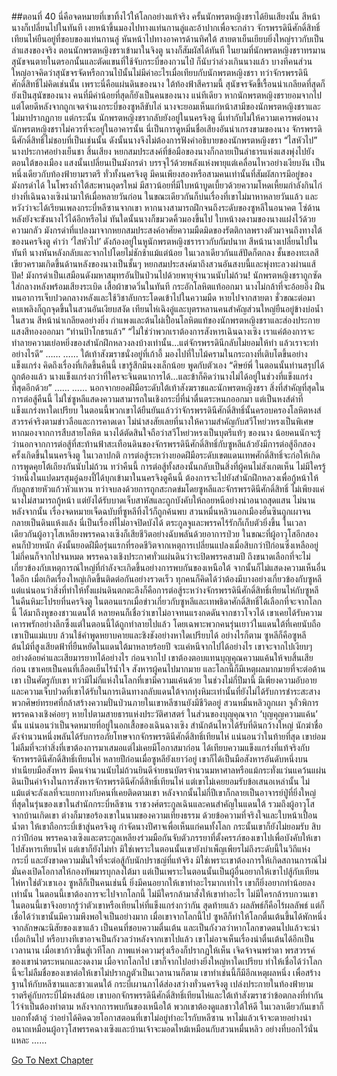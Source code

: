 ##ตอนที่ 40 นี่คือจดหมายที่เขาทิ้งไว้ให้โลกอย่างแท้จริง
ครั้นนักพรตหญิงชราได้ยินเสียงนั้น สีหน้านางก็เปลี่ยนไปในทันที เงยหน้าขึ้นมองไปทางแท่นกานลู่และอ้าปากเพื่อจะกล่าว
จักรพรรดินีศักดิ์สิทธิ์เทียนไห่ยืนอยู่ที่ขอบของแท่นกานลู่ หันหน้าไปทางอาคารด้านทิศใต้ สายตาเย็นเยียบยิ่งใหญ่ราวกับเป็นลำแสงของจริง
ตอนนักพรตหญิงชราเข้ามาในจิงตู นางก็สัมผัสได้ทันที
ในยามที่นักพรตหญิงชราทรมานสุนัขจนตายในตรอกนั้นและตัดแขนที่ใช้จับกระบี่ของกวนไป๋ ก็นับว่าล่วงเกินนางแล้ว
บางทีคนส่วนใหญ่อาจคิดว่าสุนัขจรจัดหรือกวนไป๋นั้นไม่มีค่าอะไรเมื่อเทียบกับนักพรตหญิงชรา
ทว่าจักรพรรดินีศักดิ์สิทธิ์ไม่คิดเช่นนั้น เพราะนี่คือแผ่นดินของนาง
ใต้ท้องฟ้าสีครามนี้ สุนัขจรจัดขี้เรื้อนน่าเกลียดที่สุดก็ยังเป็นสุนัขของนาง คนที่มีค่าน้อยที่สุดก็ยังเป็นคนของนาง
แน่ทีเดียว หากนักพรตหญิงชรายอมจากไปแต่โดยดีหลังจากถูกเจตจำนงกระบี่ของซูหลีขับไล่ นางจะยอมเห็นแก่หน้าสามีของนักพรตหญิงชราและไม่มาปรากฏกาย
แต่กระนั้น นักพรตหญิงชรากลับยังอยู่ในนครจิงตู
นี่เท่ากับไม่ให้ความเคารพต่อนาง
นักพรตหญิงชราไม่ควรที่จะอยู่ในอาคารนั้น
นี่เป็นการดูหมิ่นชื่อเสียงอันน่าเกรงขามของนาง
จักรพรรดินีศักดิ์สิทธิ์ไม่ชอบที่เป็นเช่นนั้น ดังนั้นนางจึงไม่ต้องการฟังคำอธิบายของนักพรตหญิงชรา
“ไสหัวไป” นางประกาศอย่างเย็นชา
สิ้นเสียง หยกสมประสงค์ที่ข้อมือของนางก็กลายเป็นลำธารแห่งแสงพุ่งไปยังตอนใต้ของเมือง
แสงนั้นเปลี่ยนเป็นมังกรดำ บรรจุไว้ด้วยพลังแห่งพายุแต่เคลื่อนไหวอย่างเงียบงัน เป็นหนึ่งเดียวกับท้องฟ้ายามราตรี
ทั่วทั้งนครจิงตู มีคนเพียงสองหรือสามคนเท่านั้นที่สัมผัสการมีอยู่ของมังกรดำได้
ในโพรงถ้ำใต้สะพานอุดรใหม่ มีสาวน้อยที่มีใบหน้าบูดเบี้ยวด้วยความโหดเหี้ยมกำลังกินไก่ย่างที่เฉินฉางเซิงนำมาให้เมื่อหลายวันก่อน ในขณะเดียวกันก็บ่นเรื่องที่เขาไม่มาหาหลายวันแล้ว และหวังว่าจะได้เรียนเพลงกระบี่หลีซานจากเขา หากนางสามารถฝึกจนถึงระดับของซูหลีในอนาคต โซ่ด้านหลังยังจะขังนางไว้ได้อีกหรือไม่
ทันใดนั้นนางก็ขมวดคิ้วมองขึ้นไป ใบหน้างดงามของนางแฝงไว้ด้วยความกลัว
มังกรดำที่แปลงมาจากหยกสมประสงค์อาศัยความมืดมิดของรัตติกาลพรางตัวมาจนถึงทางใต้ของนครจิงตู
คำว่า ‘ไสหัวไป’ ดังก้องอยู่ในหูนักพรตหญิงชราราวกับกัมปนาท
สีหน้านางเปลี่ยนไปในทันที นางหันหลังกลับและจากไปโดยไม่ชักช้าแม้แต่น้อย ในเวลาเดียวกันแส้ปัดก็ตกลง ชั้นของทะเลสีเขียวครามเกิดขึ้นด้านหลังของนางเป็นชั้นๆ
หยกสมประสงค์มาถึงสวนอันสงบนี้และพุ่งทะลวงผ่านแส้ปัด!
มังกรดำเป็นเสมือนดังมหาสมุทรอันปั่นป่วนไปด้วยพายุจำนวนนับไม่ถ้วน!
นักพรตหญิงชราถูกซัดใส่กลางหลังพร้อมเสียงระเบิด เสื้อผ้าขาดวิ่นในทันที กระอักโลหิตแท้ออกมา
นางไม่กล้าที่จะอ้อยอิ่ง ฝืนทนอาการเจ็บปวดกลางหลังและใช้วิชาลับกระโดดเข้าไปในความมืด หายไปจากสายตา
ชั่วขณะต่อมา คบเพลิงก็ถูกจุดขึ้นในสวนอันเงียบสงัด
เทียนไห่เฉิงอู่และบุตรหลานคนสำคัญส่วนใหญ่ยืนอยู่ข้างบ่อน้ำในสวน สีหน้าน่าเกลียดอย่างยิ่ง
กำแพงและต้นไผ่เปื้อนโลหิตแท้ของนักพรตหญิงชราและส่องประกายแสงสีทองออกมา
“ท่านป้าโกธรแล้ว”
“ไม่ใช่ว่าพวกเราต้องการสังหารเฉินฉางเซิง เราแค่ต้องการจะทำลายความเย่อหยิ่งของสำนักฝึกหลวงลงบ้างเท่านั้น...แต่จักรพรรดินีกลับไม่ยอมให้ทำ แล้วเราจะทำอย่างไรดี”
……
……
ใต้เท้าสังฆราชนั่งอยู่ที่เก้าอี้ มองไปที่ใบไม้ครามในกระถางที่เติบโตขึ้นอย่างแข็งแกร่ง คิดถึงเรื่องที่เกิดขึ้นคืนนี้ เขารู้สึกมึนงงเล็กน้อย พูดกับตัวเอง “ศิษย์พี่ ในตอนนั้นท่านสรุปได้ถูกต้องแล้ว นางแข็งแกร่งกว่าที่ใครจะจินตนาการได้...และข้าก็คิดว่านางไม่ได้อยู่ในช่วงที่แข็งแกร่งที่สุดอีกด้วย”
……
……
นอกจากยอดฝีมือระดับใต้เท้าสังฆราชและนักพรตหญิงชรา สิ่งที่สำคัญที่สุดในการต่อสู้คืนนี้ ไม่ใช่ซูหลีแสดงความสามารถในเชิงกระบี่ที่น่าตื่นตระหนกออกมา แต่เป็นหงส์ดำที่แข็งแกร่งหาใดเปรียบ ในตอนนี้พวกเขาได้ยืนยันแล้วว่าจักรพรรดินีศักดิ์สิทธิ์นั้นครอบครองโลหิตหงส์สวรรค์จริงตามข่าวลือและการคาดเดา ไม่น่าสงสัยเลยที่นางให้ความสำคัญกับสวีโหย่วหรงเป็นพิเศษ หากมองจากการสืบสายโลหิต นางได้ตัดสินใจถือว่าสวีโหย่วหรงเป็นบุตรีแท้ๆ ของนาง
น้อยคนนักจะรู้ว่านอกจากการต่อสู้ที่สะท้านฟ้าสะเทือนดินของจักรพรรดินีศักดิ์สิทธิ์กับซูหลีแล้วยังมีการต่อสู้อีกสองครั้งเกิดขึ้นในนครจิงตู ในเวลาปกติ การต่อสู้ระหว่างยอดฝีมือระดับเขตแดนเทพศักดิ์สิทธิ์จะก่อให้เกิดการพูดคุยโต้เถียงกันนับไม่ถ้วน ทว่าคืนนี้ การต่อสู้ทั้งสองนั้นกลับเป็นสิ่งที่ผู้คนไม่สังเกตเห็น
ไม่มีใครรู้ว่าหนึ่งในแปดมรสุมอู๋ฉยงปี้ได้บุกเข้ามาในนครจิงตูคืนนี้ ต้องการจะไปยังสำนักฝึกหลวงเพื่อกู้หน้าให้กับลูกชายหัวแก้วหัวแหวน ทว่าจบลงด้วยการถูกสะกดข่มโดยซูหลีและจักรพรรดินีศักดิ์สิทธิ์ ไม่เพียงแค่นางไม่สามารถกู้หน้า แต่ยังได้รับบาดเจ็บสาหัสและถูกบังคับให้ถอยหนีอย่างน่าอนาถสุดแสน
ไม่นานหลังจากนั้น เรื่องจดหมายเจ็ดฉบับที่ซูหลีทิ้งไว้ก็ถูกค้นพบ
สวนหมื่นหลิวนอกเมืองฮั่นซินถูกเผาจนกลายเป็นดินแห้งแล้ง นี่เป็นเรื่องที่ไม่อาจปิดบังได้ ตระกูลจูและพรรคไร้รักก็เก็บตัวยิ่งขึ้น ในเวลาเดียวกันผู้อาวุโสเหลียงพรรคฉางเซิงก็เสียชีวิตอย่างฉับพลันด้วยอาการป่วย ในขณะที่ผู้อาวุโสอีกสองคนก็ป่วยหนัก ดังนั้นยอดฝีมือรุ่นแรกที่รอดชีวิตจากเหตุการเปลี่ยนแปลงเมื่อสิบกว่าปีก่อนซึ่งเหลืออยู่ไม่กี่คนก็จากไปจนหมด พรรคฉางเชิงประกาศทั่วแผ่นดินว่าจะปิดพรรคสามปี ถึงขนาดเลือกที่จะไม่เกี่ยวข้องกับเหตุการณ์ใหญ่ที่กำลังจะเกิดขึ้นอย่างการพบกันของเหนือใต้ จากนั้นก็ไม่แสดงความเห็นอื่นใดอีก
เมื่อเกิดเรื่องใหญ่เกิดขึ้นติดต่อกันอย่างรวดเร็ว ทุกคนก็คิดได้ว่าต้องมีบางอย่างเกี่ยวข้องกับซูหลี
แต่แน่นอนว่าสิ่งที่ทำให้ทั้งแผ่นดินตกตะลึงก็คือการต่อสู้ระหว่างจักรพรรดินีศักดิ์สิทธิ์เทียนไห่กับซูหลีในคืนหิมะโปรยที่นครจิงตู
ในตอนแรกเมื่อข่าวเกี่ยวกับซูหลีและเทพธิดาศักดิ์สิทธิ์ได้เลือกที่จะจากโลกนี้ ได้มาถึงหูของชาวแดนใต้ หลายคนก็เชื่อว่าเขาไม่อาจทนแรงกดดันจากชาวโจวได้ เขาเคยได้รับความเคารพรักอย่างลึกซึ้งแต่ในตอนนี้ได้ถูกทำลายไปแล้ว โดยเฉพาะพวกคนรุ่นเยาว์ในแดนใต้ที่เคยนับถือเขาเป็นแม่แบบ ล้วนใช้คำพูดหยาบคายและชิงชังอย่างหาใดเปรียบได้
อย่างไรก็ตาม ซูหลีก็คือซูหลี ต้นไม้ที่สูงเสียดฟ้าที่ยืนหยัดในแดนใต้มาหลายร้อยปี จะแค่หนีจากไปได้อย่างไร เขาจะจากไปเงียบๆ อย่างด้อยค่าและเสียมารยาทได้อย่างไร ก่อนจากไป เขาต้องตอบแทนบุญคุณความแค้นให้จบสิ้นเสียก่อน
เขาเคยเป็นคนที่เลือดเย็นไร้น้ำใจ สังหารผู้คนไปมากมาย และโลกนี้ก็มีเหตุผลมากมายที่จะต่อต้านเขา เป็นศัตรูกับเขา ทว่ามีไม่กี่แห่งในโลกที่เขามีความแค้นด้วย ในช่วงไม่กี่ปีมานี้ มีเพียงความอับอายและความเจ็บปวดที่เขาได้รับในการเดินทางกลับแดนใต้จากทุ่งหิมะเท่านั้นที่ยังไม่ได้รับการชำระสะสาง พวกศิษย์ทรยศที่กล้าสร้างความปั่นป่วนภายในเขาหลีซานยังมีชีวิตอยู่ สวนหมื่นหลิวถูกเผา จูลั่วพิการ พรรคฉางเชิงค่อยๆ หายไปตามสายธารแห่งประวัติศาสตร์ ในส่วนของบุญคุณจาก ‘บุญคุญความแค้น’ นั้น แน่นอนว่าเป็นจดหมายที่อยู่ในอกเสื้อของเฉินฉางเซิง สำนักต้นไหวได้รับที่ดินกว้างใหญ่ นักฆ่าชื่อดังจำนวนหนึ่งพลันได้รับการอภัยโทษจากจักรพรรดินีศักดิ์สิทธิ์เทียนไห่
แน่นอนว่าในท้ายที่สุด เขาย่อมไม่ลืมที่จะทำสิ่งที่เขาต้องการมาเสมอแต่ไม่เคยมีโอกาสมาก่อน
ได้เทียบความแข็งแกร่งที่แท้จริงกับจักรพรรดินีศักดิ์สิทธิ์เทียนไห่
หลายปีก่อนเมื่อซูหลียังเยาว์อยู่ เขาก็ได้เป็นมือสังหารอันดับหนึ่งบนทำเนียบมือสังหาร มีคนจำนวนนับไม่ถ้วนยินดีจ่ายธนบัตรจำนวนมหาศาลหรือแม้กระทั่งแว่นแคว้นแผ่นดินเป็นค่าจ้างในการสังหารจักรพรรดินีศักดิ์สิทธิ์เทียนไห่ แต่เขาไม่เคยยอมรับข้อเสนอเหล่านั้น ไม่แม้แต่จะลังเลที่จะแยกทางกับคนที่เคยติดตามเขา
หลังจากนั้นไม่กี่ปีเขาก็กลายเป็นอาจารย์ปู่ที่ยิ่งใหญ่ที่สุดในรุ่นของเขาในสำนักกระบี่หลีซาน ราชวงศ์ตระกูลเฉินและคนสำคัญในแดนใต้ รวมถึงผู้อาวุโสจากบ้านเกิดเขา ต่างก็มาขอร้องเขาในนามของความเที่ยงธรรม ด้วยข้อความที่จริงใจและใบหน้าเปื้อนน้ำตา ให้เขาถือกระบี่เข้าสู่นครจิงตู กำจัดนางปีศาจเพื่อเห็นแก่คนทั้งโลก กระนั้นเขาก็ยังไม่ยอมรับ
สิบกว่าปีก่อน พรรคฉางเซิงและตระกูลเหลียงร่วมมือกันจับตัวภรรยาที่ตั้งครรภ์ของเขาไปเพื่อบังคับให้เขาไปสังหารเทียนไห่ แต่เขาก็ยังไม่ทำ
มิใช่เพราะในตอนนั้นเขายังบำเพ็ญเพียรไม่ถึงระดับนี้ในวิถีแห่งกระบี่ และยังขาดความมั่นใจที่จะต่อสู้กับนักปราชญ์ที่แท้จริง มิใช่เพราะเขาต้องการให้เกิดสถานการณ์ไม่มั่นคงเปิดโอกาสให้กองทัพมารบุกลงใต้มา แต่เป็นเพราะในตอนนั้นเป็นผู้อื่นอยากให้เขาไปสู้กับเทียนไห่หาใช่ตัวเขาเอง
ซูหลีก็เป็นคนเช่นนี้ ยิ่งมีคนอยากให้เขาทำอะไรมากเท่าไร เขาก็ยิ่งอยากทำน้อยลงเท่านั้น ในตอนนี้เขาต้องการจะไปจากโลกนี้ ไม่มีใครกล้ามาสั่งให้เขาทำอะไร ไม่มีใครกล้ารบกวนเขา ในตอนนี้เขาจึงอยากรู้ว่าตัวเขาหรือเทียนไห่ที่แข็งแกร่งกว่ากัน
สุดท้ายแล้ว ผลลัพธ์ก็คือไร้ผลลัพธ์ แต่ก็เชื่อได้ว่าเขานั้นมีความพึงพอใจเป็นอย่างมาก
เมื่อเขาจากโลกนี้ไป ซูหลีก็ทำให้โลกตื่นเต้นขึ้นได้พักหนึ่ง จากลักษณะนิสัยของเขาแล้ว เป็นคนที่ชอบความตื่นเต้น และเป็นกังวลว่าหากโลกขาดตนไปแล้วจะน่าเบื่อเกินไป หรือบางทีเขาอาจเป็นกังวลว่าหลังจากเขาไปแล้ว เขาไม่อาจเห็นเรื่องน่าตื่นเต้นได้อีกเป็นเวลานาน
เมื่อเขาก้าวขึ้นสู่เวทีโลก ภาพแห่งความรุ่งเรืองก็ปรากฏให้เห็น เจิดจ้าจนพร่าตา พรสวรรค์ของเขาน่าตระหนกและงดงาม เมื่อจากโลกไป เขาก็จากไปอย่างยิ่งใหญ่หาใดเปรียบ ทำให้เชื่อได้ว่าโลกนี้จะไม่ลืมชื่อของเขาต่อให้เขาไม่ปรากฏตัวเป็นเวลานานก็ตาม
เขาทำเช่นนี้ก็มีอีกเหตุผลหนึ่ง เพื่อสร้างฐานให้กับหลีซานและชาวแดนใต้
กระบี่เผานภาได้ส่องสว่างทั่วนครจิงตู เปล่งประกายในท้องฟ้ายามราตรีคู่กับกระบี่ไม้หงส์น้อย
เขาบอกจักรพรรดินีศักดิ์สิทธิ์เทียนไห่และใต้เท้าสังฆราชว่าข้อตกลงที่ทำกันไว้จำเป็นต้องทำตาม หลังจากการพบกันของเหนือใต้ พวกเขาต้องดูแลชาวใต้ให้ดี
ในเวลาเดียวกันเขาก็บอกทั้งต้าลู่ ว่าอย่าได้คิดฉวยโอกาสตอนที่เขาไม่อยู่ทำอะไรกับหลีซาน
หาไม่แล้วเจ้าจะตายอย่างน่าอนาถเหมือนผู้อาวุโสพรรคฉางเซิงและบ้านเจ้าจะมอดไหม้เหมือนกับสวนหมื่นหลิว
อย่างที่บอกไว้นั่นแหละ
……


[Go To Next Chapter]( ./550.md)